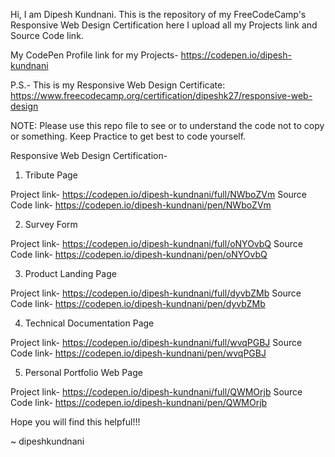 Hi, I am Dipesh Kundnani.
This is the repository of my FreeCodeCamp's Responsive Web Design Certification
here I upload all my Projects link and Source Code link.

My CodePen Profile link for my Projects-  https://codepen.io/dipesh-kundnani

P.S.- This is my Responsive Web Design Certificate: https://www.freecodecamp.org/certification/dipeshk27/responsive-web-design

NOTE: Please use this repo file to see or to understand the code not to copy or something. Keep Practice to get best to code yourself.

Responsive Web Design Certification-

1. Tribute Page

Project link-  https://codepen.io/dipesh-kundnani/full/NWboZVm
Source Code link-  https://codepen.io/dipesh-kundnani/pen/NWboZVm


2. Survey Form

Project link-  https://codepen.io/dipesh-kundnani/full/oNYOvbQ
Source Code link-  https://codepen.io/dipesh-kundnani/pen/oNYOvbQ


3. Product Landing Page

Project link-  https://codepen.io/dipesh-kundnani/full/dyvbZMb
Source Code link-  https://codepen.io/dipesh-kundnani/pen/dyvbZMb


4. Technical Documentation Page

Project link-  https://codepen.io/dipesh-kundnani/full/wvqPGBJ
Source Code link-  https://codepen.io/dipesh-kundnani/pen/wvqPGBJ


5. Personal Portfolio Web Page

Project link-  https://codepen.io/dipesh-kundnani/full/QWMOrjb
Source Code link-  https://codepen.io/dipesh-kundnani/pen/QWMOrjb


Hope you will find this helpful!!!

~ dipeshkundnani
